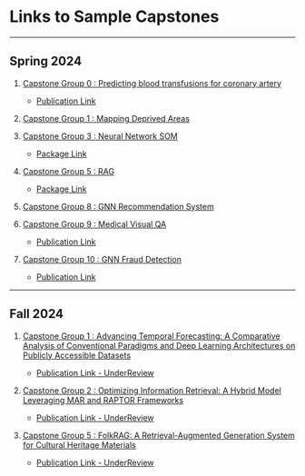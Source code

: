 # Links to Sample Capstones


----

## Spring  2024


1. [Capstone Group 0 : Predicting blood transfusions for coronary artery]()

    - [Publication Link](https://link.springer.com/article/10.1007/s00521-024-10309-9)



2. [Capstone Group 1 : Mapping Deprived Areas](https://github.com/akhil97/Capstone-Group1)



3. [Capstone Group 3 : Neural Network SOM](https://github.com/amir-jafari/SOM)

   - [Package Link](https://pypi.org/project/NNSOM/)



4. [Capstone Group 5 : RAG](https://github.com/arjbingly/grag)

   - [Package Link](https://pypi.org/project/grag/)



5. [Capstone Group 8 : GNN Recommendation System](https://github.com/twallett/DynamicRecSys)



6. [Capstone Group 9 : Medical Visual QA](https://github.com/KumarAditya98/Medical-Visual-Question-Answering-using-Multimodal-Fusion)

    - [Publication Link](https://link.springer.com/article/10.1007/s00521-024-10318-8)



7. [Capstone Group 10 : GNN Fraud Detection](https://github.com/ChiragLakhanpal/Leveraging-Graph-Based-Learning-for-Enhanced-Fraud-Detection)
    
    - [Publication Link](https://link.springer.com/article/10.1007/s00521-024-10397-7?utm_source=rct_congratemailt&utm_medium=email&utm_campaign=nonoa_20240917&utm_content=10.1007%2Fs00521-024-10397-7)


----

## Fall 2024


1. [Capstone Group 1 : Advancing Temporal Forecasting: A Comparative Analysis of Conventional Paradigms and Deep Learning Architectures on Publicly Accessible Datasets](https://github.com/hslgao4/Capstone-Group-1)

    - [Publication Link - UnderReview]()

2. [Capstone Group 2 : Optimizing Information Retrieval: A Hybrid Model Leveraging MAR and RAPTOR Frameworks](https://github.com/Akamemz/MAR-RAPTOR-hybrid-model)

    - [Publication Link - UnderReview]()

3. [Capstone Group 5 : FolkRAG: A Retrieval-Augmented Generation System for Cultural Heritage Materials](https://github.com/GWU-MS-DS/Capstone)

    - [Publication Link - UnderReview]()
